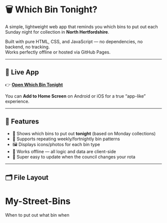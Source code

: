 # 🗑️ Which Bin Tonight?

A simple, lightweight web app that reminds you which bins to put out each Sunday night for collection in **North Hertfordshire**.

Built with pure HTML, CSS, and JavaScript — no dependencies, no backend, no tracking.  
Works perfectly offline or hosted via GitHub Pages.

---

## 🚀 Live App

👉 **[Open Which Bin Tonight](https://justbins.uk)**  

You can **Add to Home Screen** on Android or iOS for a true “app-like” experience.

---

## 🧩 Features

- 📅 Shows which bins to put out **tonight** (based on Monday collections)  
- 🔁 Supports repeating weekly/fortnightly bin patterns  
- 🖼️ Displays icons/photos for each bin type  
- 🌙 Works offline — all logic and data are client-side  
- 🧠 Super easy to update when the council changes your rota

---

## 🗂️ File Layout

# My-Street-Bins
When to put out what bin when
